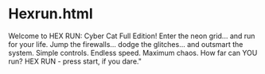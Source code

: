 # Hexrun.html
Welcome to HEX RUN: Cyber  Cat Full Edition!  Enter the neon grid... and run for your life.  Jump the firewalls... dodge the glitches... and outsmart the system.  Simple controls. Endless speed.  Maximum chaos.  How far can YOU run?  HEX RUN - press start, if you dare."

